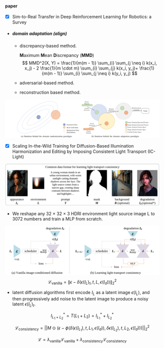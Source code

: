 #### paper

- [x] Sim-to-Real Transfer in Deep Reinforcement  Learning for Robotics: a Survey

- #####  domain adaptation (align)

  - discrepancy-based method.

    **M**aximum **M**ean **D**iscrepancy (**MMD**)
    $$
    MMD^2(X, Y) = \frac{1}{m(m - 1)} \sum_{i} \sum_{j \neq i} k(x_i, x_j) - 2 \frac{1}{m \cdot m} \sum_{i} \sum_{j} k(x_i, y_j)+ \frac{1}{m(m - 1)} \sum_{i} \sum_{j \neq i} k(y_i, y_j)
    $$

  - adversarial-based method.

  - reconstruction based method.

![image-20241230202734938](img/image-20241230202734938.png)

- [x] Scaling In-the-Wild Training for Diffusion-Based Illumination Harmonization and Editing by Imposing Consistent Light Transport (IC-Light)

![image-20241230205944332](img/image-20241230205944332.png)

+ We reshape any 32 × 32 × 3 HDRI environment light source image L to 3072 numbers and train a MLP from scratch.

![image-20241230211146791](img/image-20241230211146791.png)
$$
\mathcal{L}_{\text{vanilla}} = \|\epsilon - \delta(\epsilon(I_L)_t, t, L, \epsilon(I_d))\|_2^2
$$

+ latent diffusion algorithms first encode $I_L$ as a latent image $\epsilon(I_L)$, and then progressively add noise to the latent image to produce a noisy latent $\epsilon(I_L)_t$. 

$$
I_{L_1 + L_2}^* = T(L_1 + L_2) = I_{L_1}^* + I_{L_2}^*
$$

$$
\mathcal{L}_{\text{consistency}} = \bigg|\bigg| M \odot \Big(\epsilon - \phi \Big(\delta(\epsilon(I_{L_1}), t, L_1, \epsilon(I_d)), \delta \epsilon(I_{L_2}), t, L_2, \epsilon(I_d)\Big)\Big)\bigg|\bigg|_2^2
$$

$$
\mathcal{L} = \lambda_{\text{vanilla}} \mathcal{L}_{\text{vanilla}} + \lambda_{\text{consistency}} \mathcal{L}_{\text{consistency}}
$$

